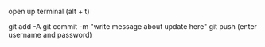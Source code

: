 open up terminal (alt + t)

git add -A
git commit -m "write message about update here"
git push
(enter username and password)